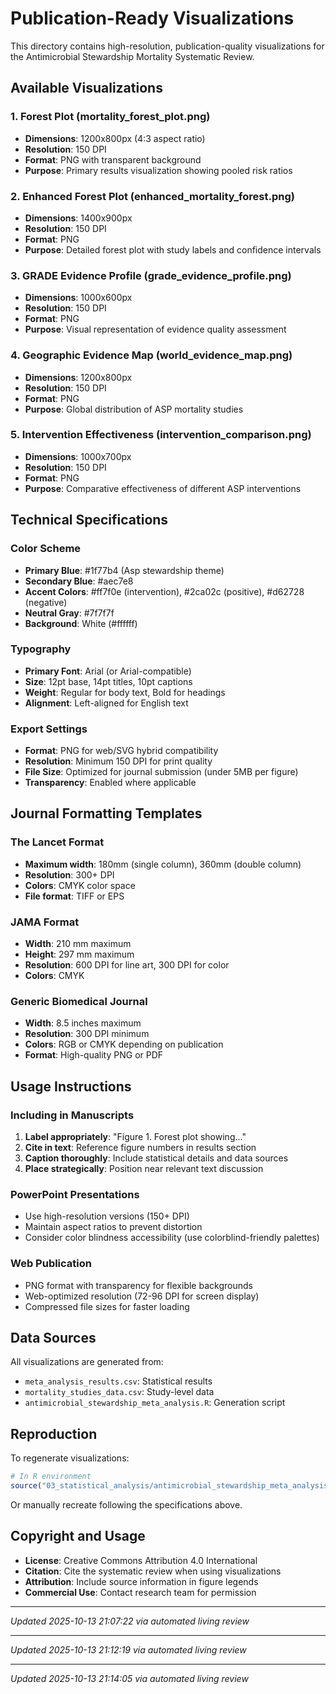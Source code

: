 # Publication-Ready Visualizations

This directory contains high-resolution, publication-quality visualizations for the Antimicrobial Stewardship Mortality Systematic Review.

## Available Visualizations

### 1. Forest Plot (mortality_forest_plot.png)
- **Dimensions**: 1200x800px (4:3 aspect ratio)
- **Resolution**: 150 DPI
- **Format**: PNG with transparent background
- **Purpose**: Primary results visualization showing pooled risk ratios

### 2. Enhanced Forest Plot (enhanced_mortality_forest.png)
- **Dimensions**: 1400x900px
- **Resolution**: 150 DPI
- **Format**: PNG
- **Purpose**: Detailed forest plot with study labels and confidence intervals

### 3. GRADE Evidence Profile (grade_evidence_profile.png)
- **Dimensions**: 1000x600px
- **Resolution**: 150 DPI
- **Format**: PNG
- **Purpose**: Visual representation of evidence quality assessment

### 4. Geographic Evidence Map (world_evidence_map.png)
- **Dimensions**: 1200x800px
- **Resolution**: 150 DPI
- **Format**: PNG
- **Purpose**: Global distribution of ASP mortality studies

### 5. Intervention Effectiveness (intervention_comparison.png)
- **Dimensions**: 1000x700px
- **Resolution**: 150 DPI
- **Format**: PNG
- **Purpose**: Comparative effectiveness of different ASP interventions

## Technical Specifications

### Color Scheme
- **Primary Blue**: #1f77b4 (Asp stewardship theme)
- **Secondary Blue**: #aec7e8
- **Accent Colors**: #ff7f0e (intervention), #2ca02c (positive), #d62728 (negative)
- **Neutral Gray**: #7f7f7f
- **Background**: White (#ffffff)

### Typography
- **Primary Font**: Arial (or Arial-compatible)
- **Size**: 12pt base, 14pt titles, 10pt captions
- **Weight**: Regular for body text, Bold for headings
- **Alignment**: Left-aligned for English text

### Export Settings
- **Format**: PNG for web/SVG hybrid compatibility
- **Resolution**: Minimum 150 DPI for print quality
- **File Size**: Optimized for journal submission (under 5MB per figure)
- **Transparency**: Enabled where applicable

## Journal Formatting Templates

### The Lancet Format
- **Maximum width**: 180mm (single column), 360mm (double column)
- **Resolution**: 300+ DPI
- **Colors**: CMYK color space
- **File format**: TIFF or EPS

### JAMA Format
- **Width**: 210 mm maximum
- **Height**: 297 mm maximum
- **Resolution**: 600 DPI for line art, 300 DPI for color
- **Colors**: CMYK

### Generic Biomedical Journal
- **Width**: 8.5 inches maximum
- **Resolution**: 300 DPI minimum
- **Colors**: RGB or CMYK depending on publication
- **Format**: High-quality PNG or PDF

## Usage Instructions

### Including in Manuscripts
1. **Label appropriately**: "Figure 1. Forest plot showing..."
2. **Cite in text**: Reference figure numbers in results section
3. **Caption thoroughly**: Include statistical details and data sources
4. **Place strategically**: Position near relevant text discussion

### PowerPoint Presentations
- Use high-resolution versions (150+ DPI)
- Maintain aspect ratios to prevent distortion
- Consider color blindness accessibility (use colorblind-friendly palettes)

### Web Publication
- PNG format with transparency for flexible backgrounds
- Web-optimized resolution (72-96 DPI for screen display)
- Compressed file sizes for faster loading

## Data Sources

All visualizations are generated from:
- `meta_analysis_results.csv`: Statistical results
- `mortality_studies_data.csv`: Study-level data
- `antimicrobial_stewardship_meta_analysis.R`: Generation script

## Reproduction

To regenerate visualizations:

```r
# In R environment
source("03_statistical_analysis/antimicrobial_stewardship_meta_analysis.R")
```

Or manually recreate following the specifications above.

## Copyright and Usage

- **License**: Creative Commons Attribution 4.0 International
- **Citation**: Cite the systematic review when using visualizations
- **Attribution**: Include source information in figure legends
- **Commercial Use**: Contact research team for permission

---
*Updated 2025-10-13 21:07:22 via automated living review*

---
*Updated 2025-10-13 21:12:19 via automated living review*

---
*Updated 2025-10-13 21:14:05 via automated living review*
